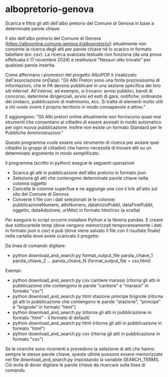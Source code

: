 # albopretorio-genova

Scarica e filtra gli atti dell'albo pretorio del Comune di Genova in base a determinate parole chiave.

Il sito dell'albo pretorio del Comune di Genova (https://alboonline.comune.genova.it/albopretorio/) attualmente non consente la ricerca degli atti per parole chiave nè lo scarico in formato tabellare (es: csv). La ricerca avanzata testuale non funziona (da una prova effettuata il 17 novembre 2024) e restituisce "Nessun atto trovato" per qualsiasi parola inserita.

Come affermano i promotori del progetto AlboPOP.it (realizzato dall'associazione onData): "Gli Albi Pretori sono una fonte preziosissima di informazioni, che le PA devono pubblicare in una sezione specifica dei loro siti internet. All'interno, ad esempio, si trovano: avvisi pubblici, bandi di concorso, determine dirigenziali, avvisi ed esiti di gare, notifiche, ordinanze del sindaco, pubblicazioni di matrimonio, ecc. Si tratta di elementi molto utili a chi vuole vivere il proprio territorio in modo consapevole e attivo." 

E aggiungono: "Gli Albi pretori online attualmente non forniscono quasi mai strumenti che consentano ai cittadini di essere avvisati in modo automatico per ogni nuova pubblicazione. Inoltre non esiste un formato Standard per le Pubbliche Amministrazioni."

Questo programma vuole essere uno strumento di ricerca per aiutare quei cittadini (o gruppi di cittadini) che hanno necessità di trovare atti su un determinato argomento in modo semplificato. 

Il programma (scritto in python) esegue le seguenti operazioni
- Scarica gli atti in pubblicazione dell'albo pretorio in formato json
- Seleziona gli atti che contengono determinate parole chiave nella colonna oggetto
- Cancella le colonne superflue e ne aggiunge una con il link all'atto sul sito del Comune di Genova
- Converte il file con i dati selezionati (e le colonne: pubblicazioneNumero,	attoNumero,	dataInizioPubbl,	dataFinePubbl,	oggetto,	dataAdozione,	urlAtto) in formato html/csv (a scelta)

Per eseguire lo script occorre installare Python e la libreria pandas. E creare due sottocartelle temp (dove vengono memorizzati temporaneamente i dati in formato json e csv) e pub (dove viene salvato il file con il risultate finale) nella cartella dove avete scaricato il progetto.

Da linea di comando digitare: 

- python download_and_search.py format_output_file parola_chiave_1 parola_chiave_2 ... parola_chiave_N (format_output_file = csv,html)

Esempi:
  
- python download_and_search.py csv cantiere marassi (ritorna gli atti in pubblicazione che contengono le parole "cantiere" e "marassi" in formato "csv")
- python download_and_search.py html stazione principe brignole (ritorna gli atti in pubblicazione che contengono le parole "stazione", "principe" e "brignole" in formato "html")
- python download_and_search.py (ritorna gli atti in pubblicazione in formato "html" - il formato di default)
- python download_and_search.py html (ritorna gli atti in pubblicazione in formato "html")
- python download_and_search.py csv (ritorna gli atti in pubblicazione in formato "csv")
  
Se le ricerche sono ricorrenti e prevedono la selezione di atti che hanno sempre le stesse parole chiave, queste ultime possono essere memorizzate nel file download_and_search.py impostando la variabile SEARCH_TERMS. Ciò evita di dover digitare le parole chiave da ricercare sulla linea di comando.
